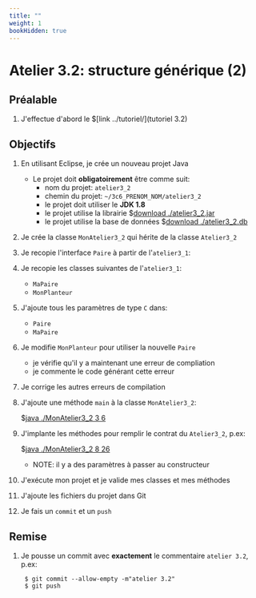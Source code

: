 ```yaml
---
title: ""
weight: 1
bookHidden: true
---
```



# Atelier 3.2: structure générique (2)

## Préalable

1. J'effectue d'abord le $[link ../tutoriel/](tutoriel 3.2)

## Objectifs

1. En utilisant Eclipse, je crée un nouveau projet Java
    * Le projet doit **obligatoirement** être comme suit:
        * nom du projet: `atelier3_2`
        * chemin du projet: `~/3c6_PRENOM_NOM/atelier3_2`
        * le projet doit utiliser le **JDK 1.8**
        * le projet utilise la librairie $[download ./atelier3_2.jar](atelier3_2.jar)
        * le projet utilise la base de données $[download ./atelier3_2.db](atelier3_2.db)

1. Je crée la classe `MonAtelier3_2` qui hérite de la classe `Atelier3_2`

1. Je recopie l'interface `Paire` à partir de l'`atelier3_1`:

1. Je recopie les classes suivantes de l'`atelier3_1`:
    * `MaPaire`
    * `MonPlanteur`

1. J'ajoute tous les paramètres de type `C` dans:
    * `Paire`
    * `MaPaire`

1. Je modifie `MonPlanteur` pour utiliser la nouvelle `Paire`
    * je vérifie qu'il y a maintenant une erreur de compliation
    * je commente le code générant cette erreur

1. Je corrige les autres erreurs de compilation

1. J'ajoute une méthode `main` à la classe `MonAtelier3_2`:

    $[java ./MonAtelier3_2 3 6]()

1. J'implante les méthodes pour remplir le contrat du `Atelier3_2`, p.ex:

    $[java ./MonAtelier3_2 8 26]()

    * NOTE: il y a des paramètres à passer au constructeur

1. J'exécute mon projet et je valide mes classes et mes méthodes

1. J'ajoute les fichiers du projet dans Git 

1. Je fais un `commit` et un `push`


## Remise

1. Je pousse un commit avec **exactement** le commentaire `atelier 3.2`, p.ex:

        $ git commit --allow-empty -m"atelier 3.2"
        $ git push

<!--

1. Je peux faire l'entrevue avant la date limite en créant un billet `entrevue 3.2`
    * Le prof va prioriser les questions, je devrai peut-être faire preuve de patience

1. Sinon, le prof va me contacter avec un rendez-vous avant la date limite

-->
